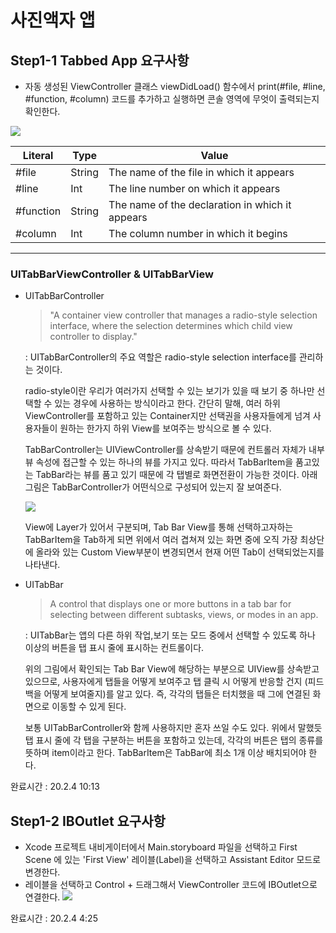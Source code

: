 # 사진액자 앱

## Step1-1 Tabbed App 요구사항

* 자동 생성된 ViewController 클래스 viewDidLoad() 함수에서 print(#file, #line, #function, #column) 코드를 추가하고 실행하면 콘솔 영역에 무엇이 출력되는지 확인한다.

![](https://i.imgur.com/4qnDKeT.png)


| Literal   | Type   | Value                                           |
| --------- | ------ | ----------------------------------------------- |
| #file     | String | The name of the file in which it appears        |
| #line     | Int    | The line number on which it appears            |
| #function | String | The name of the declaration in which it appears |
| #column   | Int    | The column number in which it begins            |

----------

###  UITabBarViewController & UITabBarView
* UITabBarController
    > "A container view controller that manages a radio-style selection interface, where the selection determines which child view controller to display."
    
    : UITabBarController의 주요 역할은 radio-style selection interface를 관리하는 것이다.
    
    radio-style이란 우리가 여러가지 선택할 수 있는 보기가 있을 때 보기 중 하나만 선택할 수 있는 경우에 사용하는 방식이라고 한다. 간단히 말해, 여러 하위 ViewController를 포함하고 있는 Container지만 선택권을 사용자들에게 넘겨 사용자들이 원하는 한가지 하위 View를 보여주는 방식으로 볼 수 있다.
    
    TabBarController는 UIViewController를 상속받기 때문에 컨트롤러 자체가 내부 뷰 속성에 접근할 수 있는 하나의 뷰를 가지고 있다. 따라서 TabBarItem을 품고있는 TabBar라는 뷰를 품고 있기 때문에 각 탭별로 화면전환이 가능한 것이다. 아래 그림은 TabBarController가 어떤식으로 구성되어 있는지 잘 보여준다.

    ![](https://i.imgur.com/SZ62vL5.png)


    View에 Layer가 있어서 구분되며, Tab Bar View를 통해 선택하고자하는 TabBarItem을 Tab하게 되면 위에서 여러 겹쳐져 있는 화면 중에 오직 가장 최상단에 올라와 있는 Custom View부분이 변경되면서 현재 어떤 Tab이 선택되었는지를 나타낸다.


* UITabBar 
    > A control that displays one or more buttons in a tab bar for selecting between different subtasks, views, or modes in an app.
    
    : UITabBar는 앱의 다른 하위 작업,보기 또는 모드 중에서 선택할 수 있도록 하나 이상의 버튼을 탭 표시 줄에 표시하는 컨트롤이다.
    
    위의 그림에서 확인되는 Tab Bar View에 해당하는 부분으로 UIView를 상속받고 있으므로, 사용자에게 탭들을 어떻게 보여주고 탭 클릭 시 어떻게 반응할 건지 (피드백을 어떻게 보여줄지)를 알고 있다. 즉, 각각의 탭들은 터치했을 때 그에 연결된 화면으로 이동할 수 있게 된다.
    
    보통 UITabBarController와 함께 사용하지만 혼자 쓰일 수도 있다. 위에서 말했듯 탭 표시 줄에 각 탭을 구분하는 버튼을 포함하고 있는데, 각각의 버튼은 탭의 종류를 뜻하며 item이라고 한다. TabBarItem은 TabBar에 최소 1개 이상 배치되어야 한다. 

완료시간 : 20.2.4 10:13

## Step1-2 IBOutlet 요구사항
* Xcode 프로젝트 내비게이터에서 Main.storyboard 파일을 선택하고 First Scene 에 있는 'First View' 레이블(Label)을 선택하고 Assistant Editor 모드로 변경한다.
* 레이블을 선택하고 Control + 드래그해서 ViewController 코드에 IBOutlet으로 연결한다.
![](https://i.imgur.com/PMovIUT.png)

완료시간 : 20.2.4 4:25
